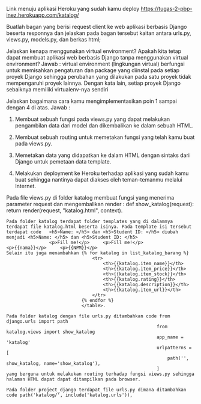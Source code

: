 Link menuju aplikasi Heroku yang sudah kamu deploy
https://tugas-2-pbp-inez.herokuapp.com/katalog/


Buatlah bagan yang berisi request client ke web aplikasi berbasis Django beserta responnya dan jelaskan pada bagan tersebut kaitan antara urls.py, views.py, models.py, dan berkas html;


Jelaskan kenapa menggunakan virtual environment? Apakah kita tetap dapat membuat aplikasi web berbasis Django tanpa menggunakan virtual environment?
Jawab : 
virtual environment (lingkungan virtual) berfungsi untuk memisahkan pengaturan dan package yang diinstal pada setiap proyek Django sehingga perubahan yang dilakukan pada satu proyek tidak mempengaruhi proyek lainnya. Dengan kata lain, setiap proyek Django sebaiknya memiliki virtualenv-nya sendiri

Jelaskan bagaimana cara kamu mengimplementasikan poin 1 sampai dengan 4 di atas.
Jawab :
1. Membuat sebuah fungsi pada views.py yang dapat melakukan pengambilan data dari model dan dikembalikan ke dalam sebuah HTML.

2. Membuat sebuah routing untuk memetakan fungsi yang telah kamu buat pada views.py.

3. Memetakan data yang didapatkan ke dalam HTML dengan sintaks dari Django untuk pemetaan data template.

4. Melakukan deployment ke Heroku terhadap aplikasi yang sudah kamu buat sehingga nantinya dapat diakses oleh teman-temanmu melalui Internet.

 Pada file views.py di folder katalog membuat fungsi yang menerima parameter request dan mengembalikan render :  def show_katalog(request):
                                return render(request, "katalog.html", context).

    Pada folder katalog terdapat folder templates yang di dalamnya terdapat file katalog.html beserta isinya. Pada template isi tersebut terdapat code   <h5>Name: </h5> dan <h5>Student ID: </h5> diubah menjadi <h5>Name: </h5> dan <h5>Student ID: </h5>
                    <p>Fill me!</p>     <p>Fill me!</p>                      <p>{{nama}}</p>     <p>{{NPM}}</p>
    Selain itu juga menambahkan {% for katalog in list_katalog_barang %}
                                    <tr>
                                        <th>{{katalog.item_name}}</th>
                                        <th>{{katalog.item_price}}</th>
                                        <th>{{katalog.item_stock}}</th>
                                        <th>{{katalog.rating}}</th>
                                        <th>{{katalog.description}}</th>
                                        <th>{{katalog.item_url}}</th>
                                    </tr>
                                {% endfor %}
                                </table>.

    Pada folder katalog dengan file urls.py ditambahkan code from django.urls import path
                                                            from katalog.views import show_katalog
                                                            app_name = 'katalog'
                                                            urlpatterns = [
                                                                path('', show_katalog, name='show_katalog'),
                                                            ]
    yang berguna untuk melakukan routing terhadap fungsi views.py sehingga halaman HTML dapat dapat ditampilkan pada browser.

    Pada folder project_django terdapat file urls.py dimana ditambahkan code path('katalog/', include('katalog.urls')),